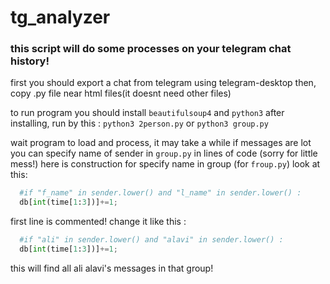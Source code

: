 # tg_analyzer
### this script will do some processes on your telegram chat history!

first you should export a chat from telegram using telegram-desktop
then, copy .py file near html files(it doesnt need other files)

to run program you should install `beautifulsoup4` and `python3`
after installing, run by this : `python3 2person.py` or `python3 group.py`

wait program to load and process, it may take a while if messages are lot
you can specify name of sender in `group.py` in lines of code (sorry for little mess!)
here is construction for specify name in group (for `froup.py`)
look at this:
```py
  #if "f_name" in sender.lower() and "l_name" in sender.lower() :
  db[int(time[1:3])]+=1;
```
first line is commented!
change it like this :
```py
  #if "ali" in sender.lower() and "alavi" in sender.lower() :
  db[int(time[1:3])]+=1;
```

this will find all ali alavi's messages in that group!
